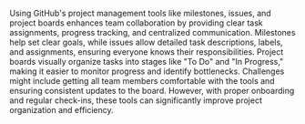 Using GitHub's project management tools like milestones, issues, and project boards enhances team collaboration by providing clear task assignments, progress tracking, and centralized communication.
Milestones help set clear goals, while issues allow detailed task descriptions, labels, and assignments, ensuring everyone knows their responsibilities. 
Project boards visually organize tasks into stages like "To Do" and "In Progress," making it easier to monitor progress and identify bottlenecks.
Challenges might include getting all team members comfortable with the tools and ensuring consistent updates to the board. 
However, with proper onboarding and regular check-ins, these tools can significantly improve project organization and efficiency.
